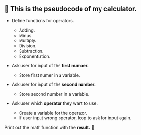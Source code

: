 ## :book: This is the pseudocode of my calculator.

- Define functions for operators.
    - Adding.
    - Minus.
    - Multiply.
    - Division.
    - Subtraction.
    - Exponentiation.

- Ask user for input of the **first number.**
    - Store first numer in a variable.
- Ask user for input of the **second number.**
    - Store second number in a variable.

- Ask user which **operator** they want to use.
    - Create a variable for the operator.
    - If user input wrong operator, loop to ask for input again.

Print out the math function with the **result.** :confetti_ball:
